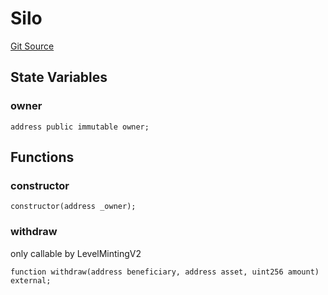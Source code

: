 # Silo
[Git Source](https://github.com/Level-Money/contracts/blob/dc473999128bb60d87e479b557f6971af65ff8db/src/v2/usd/Silo.sol)


## State Variables
### owner

```solidity
address public immutable owner;
```


## Functions
### constructor


```solidity
constructor(address _owner);
```

### withdraw

only callable by LevelMintingV2


```solidity
function withdraw(address beneficiary, address asset, uint256 amount) external;
```

